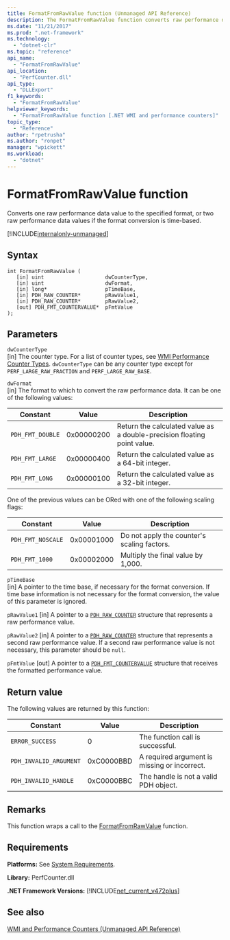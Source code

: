 ```yaml
---
title: FormatFromRawValue function (Unmanaged API Reference)
description: The FormatFromRawValue function converts raw performance data to a specified format.
ms.date: "11/21/2017"
ms.prod: ".net-framework"
ms.technology: 
  - "dotnet-clr"
ms.topic: "reference"
api_name: 
  - "FormatFromRawValue"
api_location: 
  - "PerfCounter.dll"
api_type: 
  - "DLLExport"
f1_keywords: 
  - "FormatFromRawValue"
helpviewer_keywords: 
  - "FormatFromRawValue function [.NET WMI and performance counters]"
topic_type: 
  - "Reference"
author: "rpetrusha"
ms.author: "ronpet"
manager: "wpickett"
ms.workload: 
  - "dotnet"
---
```

# FormatFromRawValue function
Converts one raw performance data value to the specified format, or two raw performance data values if the format conversion is time-based.   
  
[!INCLUDE[internalonly-unmanaged](../../../../includes/internalonly-unmanaged.md)]
  
## Syntax  
  
```  
int FormatFromRawValue (
   [in] uint                    dwCounterType, 
   [in] uint                    dwFormat, 
   [in] long*                   pTimeBase,
   [in] PDH_RAW_COUNTER*        pRawValue1,
   [in] PDH_RAW_COUNTER*        pRawValue2,
   [out] PDH_FMT_COUNTERVALUE*  pFmtValue
); 
```  

## Parameters

`dwCounterType`  
[in] The counter type. For a list of counter types, see [WMI Performance Counter Types](https://msdn.microsoft.com/library/aa394569(v=vs.85).aspx). `dwCounterType` can be any counter type except for `PERF_LARGE_RAW_FRACTION` and `PERF_LARGE_RAW_BASE`. 

`dwFormat`  
[in] The format to which to convert the raw performance data. It can be one of the following values:

|Constant  |Value  |Description |
|---------|---------|---------|
| `PDH_FMT_DOUBLE` |0x00000200 | Return the calculated value as a double-precision floating point value. | 
| `PDH_FMT_LARGE` | 0x00000400 | Return the calculated value as a 64-bit integer. |
| `PDH_FMT_LONG` | 0x00000100 | Return the calculated value as a 32-bit integer. |

One of the previous values can be ORed with one of the following scaling flags:

|Constant  |Value  |Description |
|---------|---------|---------|
| `PDH_FMT_NOSCALE` | 0x00001000 | Do not apply the counter's scaling factors. |
| `PDH_FMT_1000` | 0x00002000 | Multiply the final value by 1,000. | 

`pTimeBase`  
[in] A pointer to the time base, if necessary for the format conversion. If time base information is not necessary for the format conversion, the value of this parameter is ignored.

`pRawValue1` 
[in] A pointer to a [`PDH_RAW_COUNTER`](https://msdn.microsoft.com/library/windows/desktop/aa373060(v=vs.85).aspx) structure that represents a raw performance value.

`pRawValue2`
[in] A pointer to a [`PDH_RAW_COUNTER`](https://msdn.microsoft.com/library/windows/desktop/aa373060(v=vs.85).aspx) structure that represents a second raw performance value. If a second raw performance value is not necessary, this parameter should be `null`.

`pFmtValue`
[out] A pointer to a [`PDH_FMT_COUNTERVALUE`](https://msdn.microsoft.com/library/windows/desktop/aa373050(v=vs.85).aspx) structure that receives the formatted performance value.

## Return value

The following values are returned by this function:

|Constant  |Value  |Description  |
|---------|---------|---------|
| `ERROR_SUCCESS` | 0 | The function call is successful. |
| `PDH_INVALID_ARGUMENT` | 0xC0000BBD | A required argument is missing or incorrect. | 
| `PDH_INVALID_HANDLE` | 0xC0000BBC | The handle is not a valid PDH object. |
  
## Remarks

This function wraps a call to the [FormatFromRawValue](https://msdn.microsoft.com/library/ms231047(v=vs.85).aspx) function.

## Requirements  
 **Platforms:** See [System Requirements](../../../../docs/framework/get-started/system-requirements.md).  
  
 **Library:** PerfCounter.dll  
  
 **.NET Framework Versions:** [!INCLUDE[net_current_v472plus](../../../../includes/net-current-v472plus.md)]  
  
## See also  
[WMI and Performance Counters (Unmanaged API Reference)](index.md)
